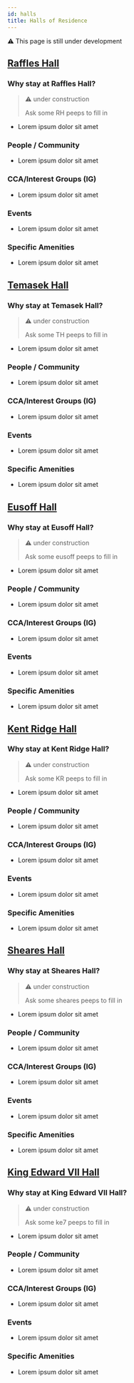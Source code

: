 ```yaml
---
id: halls
title: Halls of Residence
---
```


:warning: This page is still under development

## [Raffles Hall](http://nus.edu.sg/osa/raffleshall)

### Why stay at Raffles Hall?

> :warning: under construction
>
> Ask some RH peeps to fill in

- Lorem ipsum dolor sit amet

### People / Community

- Lorem ipsum dolor sit amet

### CCA/Interest Groups (IG)

- Lorem ipsum dolor sit amet

### Events

- Lorem ipsum dolor sit amet

### Specific Amenities

- Lorem ipsum dolor sit amet

## [Temasek Hall](http://nus.edu.sg/osa/temasekhall)

### Why stay at Temasek Hall?

> :warning: under construction
>
> Ask some TH peeps to fill in

- Lorem ipsum dolor sit amet

### People / Community

- Lorem ipsum dolor sit amet

### CCA/Interest Groups (IG)

- Lorem ipsum dolor sit amet

### Events

- Lorem ipsum dolor sit amet

### Specific Amenities

- Lorem ipsum dolor sit amet

## [Eusoff Hall](http://nus.edu.sg/osa/eusoffhall)

### Why stay at Eusoff Hall?

> :warning: under construction
>
> Ask some eusoff peeps to fill in

- Lorem ipsum dolor sit amet

### People / Community

- Lorem ipsum dolor sit amet

### CCA/Interest Groups (IG)

- Lorem ipsum dolor sit amet

### Events

- Lorem ipsum dolor sit amet

### Specific Amenities

- Lorem ipsum dolor sit amet

## [Kent Ridge Hall](http://nus.edu.sg/osa/kentridgehall)

### Why stay at Kent Ridge Hall?

> :warning: under construction
>
> Ask some KR peeps to fill in

- Lorem ipsum dolor sit amet

### People / Community

- Lorem ipsum dolor sit amet

### CCA/Interest Groups (IG)

- Lorem ipsum dolor sit amet

### Events

- Lorem ipsum dolor sit amet

### Specific Amenities

- Lorem ipsum dolor sit amet

## [Sheares Hall](http://nus.edu.sg/osa/sheareshall)

### Why stay at Sheares Hall?

> :warning: under construction
>
> Ask some sheares peeps to fill in

- Lorem ipsum dolor sit amet

### People / Community

- Lorem ipsum dolor sit amet

### CCA/Interest Groups (IG)

- Lorem ipsum dolor sit amet

### Events

- Lorem ipsum dolor sit amet

### Specific Amenities

- Lorem ipsum dolor sit amet

## [King Edward VII Hall](http://nus.edu.sg/osa/keviihall)

### Why stay at King Edward VII Hall?

> :warning: under construction
>
> Ask some ke7 peeps to fill in

- Lorem ipsum dolor sit amet

### People / Community

- Lorem ipsum dolor sit amet

### CCA/Interest Groups (IG)

- Lorem ipsum dolor sit amet

### Events

- Lorem ipsum dolor sit amet

### Specific Amenities

- Lorem ipsum dolor sit amet
